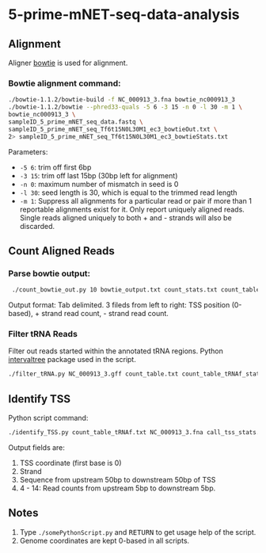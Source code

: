# 5-prime-mNET-seq-data-analysis
## Alignment
Aligner [bowtie](http://bowtie-bio.sourceforge.net/index.shtml) is used for alignment. 
### Bowtie alignment command:
```bash
./bowtie-1.1.2/bowtie-build -f NC_000913_3.fna bowtie_nc000913_3
./bowtie-1.1.2/bowtie --phred33-quals -5 6 -3 15 -n 0 -l 30 -m 1 \
bowtie_nc000913_3 \
sampleID_5_prime_mNET_seq_data.fastq \
sampleID_5_prime_mNET_seq_Tf6t15N0L30M1_ec3_bowtieOut.txt \
2> sampleID_5_prime_mNET_seq_Tf6t15N0L30M1_ec3_bowtieStats.txt
```

Parameters:
- ``-5 6``: trim off first 6bp
- ``-3 15``: trim off last 15bp (30bp left for alignment)
- ``-n 0``: maximum number of mismatch in seed is 0
- ``-l 30``: seed length is 30, which is equal to the trimmed read length
- ``-m 1``: Suppress all alignments for a particular read or pair if more than 1 reportable alignments exist for it. Only report uniquely aligned reads. Single reads aligned uniquely to both + and - strands will also be discarded.

## Count Aligned Reads
### Parse bowtie output:
```Bash
 ./count_bowtie_out.py 10 bowtie_output.txt count_stats.txt count_table.txt
 ```
Output format:
Tab delimited. 3 fileds from left to right: TSS position (0-based), + strand read count, - strand read count. 

### Filter tRNA Reads
Filter out reads started within the annotated tRNA regions. 
Python [intervaltree](https://pypi.python.org/pypi/intervaltree/2.0.4) package used in the script. 

```Bash
./filter_tRNA.py NC_000913_3.gff count_table.txt count_table_tRNAf_stats.txt count_table_tRNAf.txt NC_000913_3_tRNA.gff
```

## Identify TSS
Python script command:
```Bash
./identify_TSS.py count_table_tRNAf.txt NC_000913_3.fna call_tss_stats.txt tss_list.txt
```

Output fields are:
1. TSS coordinate (first base is 0)
2. Strand
3. Sequence from upstream 50bp to downstream 50bp of TSS
4. 4 - 14: Read counts from upstream 5bp to downstream 5bp.

## Notes
1. Type ``./somePythonScript.py`` and <kbd>RETURN</kbd> to get usage help of the script. 
2. Genome coordinates are kept 0-based in all scripts. 
